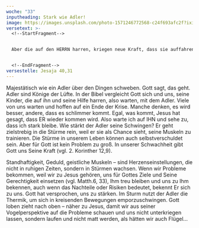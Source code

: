 ```yaml
---
woche: "33"
inputheading: Stark wie Adler!
image: https://images.unsplash.com/photo-1571246772568-c24f693afc2f?ixid=MXwxMjA3fDB8MHxwaG90by1wYWdlfHx8fGVufDB8fHw%3D&ixlib=rb-1.2.1&auto=format&fit=crop&w=1489&q=80
versetext: >-
  <!--StartFragment-->


  Aber die auf den HERRN harren, kriegen neue Kraft, dass sie auffahren mit Flügeln wie Adler, dass sie laufen und nicht matt werden, dass sie wandeln und nicht müde werden.


  <!--EndFragment-->
versestelle: Jesaja 40,31
---
```

<!--StartFragment-->

Majestätisch wie ein Adler über den Dingen schweben. Gott sagt, das geht. Adler sind Könige der Lüfte. In der Bibel vergleicht Gott sich und uns, seine Kinder, die auf ihn und seine Hilfe harren, also warten, mit dem Adler. Viele von uns warten und hoffen auf ein Ende der Krise. Manche denken, es wird besser, andere, dass es schlimmer kommt. Egal, was kommt, Jesus hat gesagt, dass ER wieder kommen wird. Also warte ich auf IHN und sehe zu, dass ich stark bleibe. Wie stärkt der Adler seine Schwingen? Er geht zielstrebig in die Stürme rein, weil er sie als Chance sieht, seine Muskeln zu trainieren. Die Stürme in unserem Leben können auch selbstverschuldet sein. Aber für Gott ist kein Problem zu groß. In unserer Schwachheit gibt Gott uns Seine Kraft (vgl. 2. Korinther 12,9).

Standhaftigkeit, Geduld, geistliche Muskeln – sind Herzenseinstellungen, die nicht in ruhigen Zeiten, sondern in Stürmen wachsen. Wenn wir Probleme bekommen, weil wir zu Jesus gehören, uns für Gottes Ziele und Seine Gerechtigkeit einsetzen (vgl. Matth.6, 33), Ihm treu bleiben und uns zu Ihm bekennen, auch wenn das Nachteile oder Risiken bedeutet, bekennt Er sich zu uns. Gott hat versprochen, uns zu stärken. Im Sturm nutzt der Adler die Thermik, um sich in kreisenden Bewegungen emporzuschwingen. Gott loben zieht nach oben – näher zu Jesus, damit wir aus seiner Vogelperspektive auf die Probleme schauen und uns nicht unterkriegen lassen, sondern laufen und nicht matt werden, als hätten wir auch Flügel…

<!--EndFragment-->